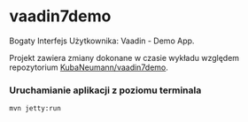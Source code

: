 vaadin7demo
===========

Bogaty Interfejs Użytkownika: Vaadin - Demo App.

Projekt zawiera zmiany dokonane w czasie wykładu względem repozytorium [KubaNeumann/vaadin7demo](https://github.com/KubaNeumann/vaadin7demo).

### Uruchamianie aplikacji z poziomu terminala

```sh
mvn jetty:run
```
